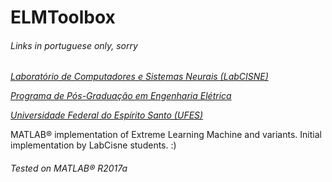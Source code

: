 # ELMToolbox

###### Links in portuguese only, sorry

*[Laboratório de Computadores e Sistemas Neurais (LabCISNE)](http://www.ele.ufes.br/pt-br/cisne)*

*[Programa de Pós-Graduação em Engenharia Elétrica](http://www.ele.ufes.br)*

*[Universidade Federal do Espírito Santo (UFES)](http://www.ufes.br)*

MATLAB® implementation of Extreme Learning Machine and variants. Initial implementation by LabCisne students. :)
###### Tested on MATLAB® R2017a
